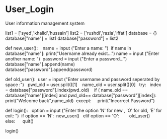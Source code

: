 # User_Login
User information management system

list1 = ['syed','khalid','hussain']
list2 = ['rushdi','razia','iffat']
database = {}
database["name"] = list1
database["password"] = list2

def new_user():    
  name = input ("Enter a name: ") 
  if name in database["name"]:
    print("Username already exist...")
    name = input ("Enter another name: ") 
   password = input ("Enter a password...")  
   database["name"].append(name) 
   database["password"].append(password)
   
   
def old_user(): 
  user = input ("Enter username and password seperated by space :")  
  pwd_old = user.split()[1]    
  name_old = user.split()[0]  
  try:  
    index = database["password"].index(pwd_old)   
    if ( name_old == database["name"][index] and pwd_old== database["password"][index]): 
      print("Welcome back",name_old) 
  except:    
    print("Incorrect Password")

def login():  
  option = input ("Enter the option 'N' for new , 'O' for old, 'E' for exit: ") 
  if option == 'N': 
    new_user()  
  elif option == 'O':       
    old_user()    
  else:     
    quit()

login()
